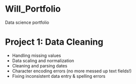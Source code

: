 # Will_Portfolio
Data science portfolio

# Project 1: Data Cleaning 
* Handling missing values
* Data scaling and normalization
* Cleaning and parsing dates
* Character encoding errors (no more messed up text fields!)
* Fixing inconsistent data entry & spelling errors

